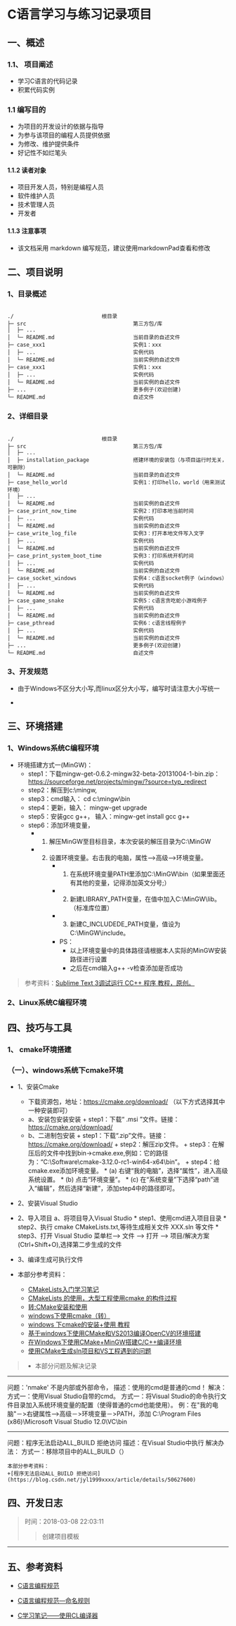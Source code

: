 # C语言学习与练习记录项目

## 一、概述



###  1.1、 项目阐述

+ 学习C语言的代码记录
+ 积累代码实例

###  1.1 编写目的

+ 为项目的开发设计的依据与指导
+ 为参与该项目的编程人员提供依据
+ 为修改、维护提供条件
+ 好记性不如烂笔头

#### 1.1.2 读者对象

+ 项目开发人员，特别是编程人员
+ 软件维护人员
+ 技术管理人员
+ 开发者

####  1.1.3 注意事项

+ 该文档采用 markdown 编写规范，建议使用markdownPad查看和修改

## 二、项目说明

### 1、目录概述

~~~

./                            根目录
├─ src                                  第三方包/库
│  ├─ ...
│  └─ README.md                         当前目录的自述文件
├─ case_xxx1                            实例1：xxx
│  ├─ ...                               实例代码
│  └─ README.md                         当前实例的自述文件
├─ case_xxx1                            实例1：xxx
│  ├─ ...                               实例代码
│  └─ README.md                         当前实例的自述文件
├─ ...                                  更多例子(欢迎创建)
└─ README.md                            自述文件

~~~

### 2、详细目录

~~~

./                            根目录
├─ src                                  第三方包/库
│  ├─ ...                               
│  ├─ installation_package              搭建环境的安装包（与项目运行时无关，可删除）
│  └─ README.md                         当前目录的自述文件
├─ case_hello_world                     实例1：打印hello，world（用来测试环境）
│  ├─ ...
│  └─ README.md                         当前实例的自述文件
├─ case_print_now_time                  实例2：打印本地当前时间
│  ├─ ...                               实例代码
│  └─ README.md                         当前实例的自述文件
├─ case_write_log_file                  实例3：打开本地文件写入文字
│  ├─ ...                               实例代码
│  └─ README.md                         当前实例的自述文件  
├─ case_print_system_boot_time          实例3：打印系统开机时间
│  ├─ ...                               实例代码
│  └─ README.md                         当前实例的自述文件 
├─ case_socket_windows                  实例4：c语言socket例子（windows）
│  ├─ ...                               实例代码
│  └─ README.md                         当前实例的自述文件 
├─ case_game_snake                      实例5：c语言贪吃蛇小游戏例子
│  ├─ ...                               实例代码
│  └─ README.md                         当前实例的自述文件 
├─ case_pthread                         实例6：c语言线程例子
│  ├─ ...                               实例代码
│  └─ README.md                         当前实例的自述文件 
├─ ...                                  更多例子(欢迎创建)
└─ README.md                            自述文件

~~~


### 3、开发规范

+ 由于Windows不区分大小写,而linux区分大小写，编写时请注意大小写统一

+


## 三、环境搭建

### 1、Windows系统C编程环境

+ 环境搭建方式一(MinGW)：
    * step1：下载mingw-get-0.6.2-mingw32-beta-20131004-1-bin.zip：https://sourceforge.net/projects/mingw/?source=typ_redirect
    * step2：解压到c:\mingw,
    * step3：cmd输入： cd c:\mingw\bin
    * step4：更新，输入： mingw-get upgrade
    * step5：安装gcc g++， 输入：mingw-get install gcc g++
    * step6：添加环境变量，
        + 1. 解压MinGW至目标目录，本次安装的解压目录为C:\MinGW
        + 2. 设置环境变量。右击我的电脑，属性-->高级-->环境变量。
              * 1) 在系统环境变量PATH里添加C:\MinGW\bin（如果里面还有其他的变量，记得添加英文分号;）
              * 2) 新建LIBRARY_PATH变量，在值中加入C:\MinGW\lib。（标准库位置）
              * 3) 新建C_INCLUDEDE_PATH变量，值设为C:\MinGW\include。
              * PS：
                  + 以上环境变量中的具体路径请根据本人实际的MinGW安装路径进行设置
                  + 之后在cmd输入g++ -v检查添加是否成功

> 参考资料：[Sublime Text 3调试运行 CC++ 程序 教程，原创。](https://tieba.baidu.com/p/3481924547?red_tag=3421180941)

### 2、Linux系统C编程环境



## 四、技巧与工具

### 1、 cmake环境搭建

### （一）、windows系统下cmake环境

+ 1、安装Cmake
    * 下载资源包，地址：https://cmake.org/download/ （以下方式选择其中一种安装即可）
    * a、安装包安装安装
          + step1：下载“ .msi ”文件。链接：https://cmake.org/download/
    * b、二进制包安装
          + step1：下载“.zip”文件。链接：https://cmake.org/download/
          + step2：解压zip文件。
          + step3：在解压后的文件中找到bin->cmake.exe,例如：它的路径为：“C:\Software\cmake-3.12.0-rc1-win64-x64\bin”。
          + step4：给cmake.exe添加环境变量。
                * (a) 右键“我的电脑”，选择“属性”，进入高级系统设置。
                * (b) 点击“环境变量”。
                * (c) 在“系统变量”下选择“path”进入“编辑”，然后选择“新建”，添加step4中的路径即可。

+ 2、安装Visual Studio

+ 2、导入项目
    a、将项目导入Visual Studio
        * step1、使用cmd进入项目目录
        * step2、执行 cmake CMakeLists.txt,等待生成相关文件 XXX.sln 等文件
        * step3、打开 Visual Studio 菜单栏--> 文件 --> 打开 --> 项目/解决方案(Ctrl+Shift+O),选择第二步生成的文件

+ 3、编译生成可执行文件
        

+ 本部分参考资料：
    * [CMakeLists入门学习笔记](https://blog.csdn.net/lee_j_r/article/details/60873672)
    * [CMakeLists 的使用，大型工程使用cmake 的构件过程](https://blog.csdn.net/xuheazx/article/details/51980651)
    * [转:CMake安装和使用](https://www.cnblogs.com/skyofbitbit/p/3699968.html)
    * [windows下使用cmake（转）](https://blog.csdn.net/sunyuhua_keyboard/article/details/78716831)
    * [windows 下cmake的安装+使用 教程](https://blog.csdn.net/liyuebit/article/details/77092723)
    * [基于windows下使用CMake和VS2013编译OpenCV的环境搭建](https://blog.csdn.net/jxqjxz/article/details/50678355)
    * [在Windows下使用CMake+MinGW搭建C/C++编译环境](https://blog.csdn.net/jxqjxz/article/details/50678355)
    * [使用CMake生成sln项目和VS工程遇到的问题](https://blog.csdn.net/zyh821351004/article/details/44061647)


> + 本部分问题及解决记录

---
问题：'nmake' 不是内部或外部命令，
    描述：使用的cmd是普通的cmd！
    解决：
      方式一：使用Visual Studio自带的cmd。
      方式一：将Visual Studio的命令执行文件目录加入系统环境变量的配置（使得普通的cmd也能使用）。
              例：在"我的电脑"－>右键属性—>高级－>环境变量－>PATH，添加 C:\Program Files (x86)\Microsoft Visual Studio 12.0\VC\bin

---
问题：程序无法启动ALL_BUILD 拒绝访问
    描述：在Visual Studio中执行
    解决办法：
        方式一：移除项目中的ALL_BUILD（）

    本部分参考资料：
    +[程序无法启动ALL_BUILD 拒绝访问](https://blog.csdn.net/jyl1999xxxx/article/details/50627600)



## 四、开发日志

>时间：2018-03-08 22:03:11
>>创建项目模板
---
>
>>





## 五、参考资料

+ [C语言编程规范](https://blog.csdn.net/u011641885/article/details/79585242)
+ [C语言编程规范—命名规则](https://www.cnblogs.com/wfwenchao/p/5209197.html)

+ [C学习笔记——使用CL编译器](https://www.cnblogs.com/bugY/archive/2011/08/17/2142086.html)
